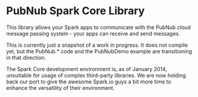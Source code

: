 PubNub Spark Core Library
=========================

This library allows your Spark apps to communicate with the PubNub cloud
message passing system - your apps can receive and send messages.

This is currently just a snapshot of a work in progress. It does not
compile yet, but the PubNub.* code and the PubNubDemo example are
transitioning in that direction.

The Spark Core development environment is, as of January 2014, unsuitable
for usage of complex third-party libraries. We are now holding back our
port to give the awesome Spark.io guys a bit more time to enhance the
versatility of their environment.
